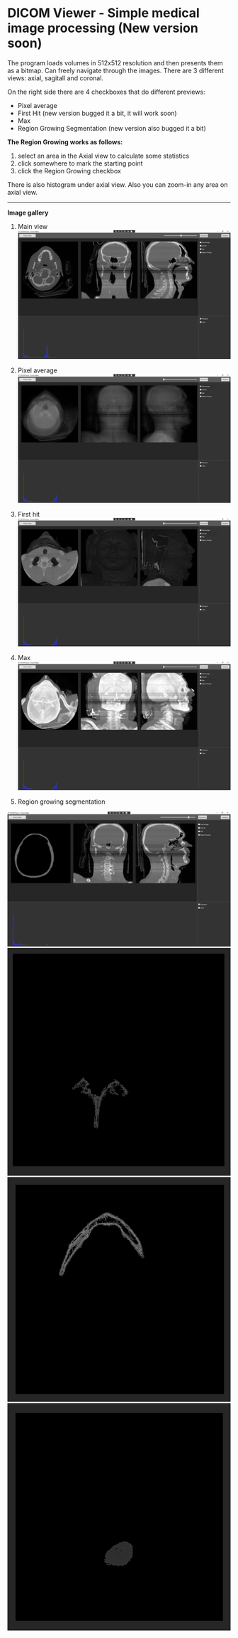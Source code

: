 # DICOM Viewer - Simple medical image processing (New version soon)

The program loads volumes in 512x512 resolution and then presents them as a bitmap. Can freely navigate through the images. 
There are 3 different views: axial, sagitall and coronal.

On the right side there are 4 checkboxes that do different previews:
* Pixel average
* First Hit (new version bugged it a bit, it will work soon)
* Max
* Region Growing Segmentation (new version also bugged it a bit)



**The Region Growing works as follows:**

1. select an area in the Axial view to calculate some statistics
2. click somewhere to mark the starting point
3. click the Region Growing checkbox




There is also histogram under axial view.
Also you can zoom-in any area on axial view.

---

**Image gallery**

1. Main view
![main_view](https://github.com/TomaszMajek/images-for-readme/blob/main/Main1.1.png)

2. Pixel average
![pixel_average](https://github.com/TomaszMajek/images-for-readme/blob/main/2021-11-21%20(1).png)

3. First hit
![first_hit](https://github.com/TomaszMajek/images-for-readme/blob/main/2021-11-21%20(2).png)

4. Max
![max](https://github.com/TomaszMajek/images-for-readme/blob/main/2021-11-21%20(3).png)

5. Region growing segmentation

![region_growing_segmentation](https://github.com/TomaszMajek/images-for-readme/blob/main/2021-11-21%20(4).png)
![region_growing_segmentation](https://github.com/TomaszMajek/images-for-readme/blob/main/3.png)
![region_growing_segmentation](https://github.com/TomaszMajek/images-for-readme/blob/main/6.png)
![region_growing_segmentation](https://github.com/TomaszMajek/images-for-readme/blob/main/7.png)

